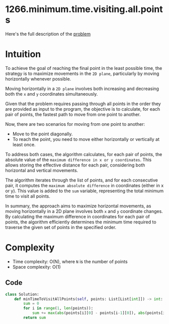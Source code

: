 # 1266.minimum.time.visiting.all.points

Here's the full description of the [problem](https://leetcode.com/problems/minimum-time-visiting-all-points/description/?envType=daily-question&envId=2023-12-03)

# Intuition

To achieve the goal of reaching the final point in the least possible time, the strategy is to maximize movements in the `2D plane`, particularly by moving horizontally whenever possible.

Moving horizontally in a `2D plane` involves both increasing and decreasing both the `x` and `y` coordinates simultaneously.

Given that the problem requires passing through all points in the order they are provided as input to the program, the objective is to calculate, for each pair of points, the fastest path to move from one point to another.

Now, there are two scenarios for moving from one point to another:

- Move to the point diagonally.
- To reach the point, you need to move either horizontally or vertically at least once.

To address both cases, the algorithm calculates, for each pair of points, the absolute value of the `maximum difference in x or y coordinates`. This allows storing the effective distance for each pair, considering both horizontal and vertical movements.

The algorithm iterates through the list of points, and for each consecutive pair, it computes the `maximum absolute difference` in coordinates (either in x or y). This value is added to the `sum` variable, representing the total minimum time to visit all points.

In summary, the approach aims to maximize horizontal movements, as moving horizontally in a 2D plane involves both `x` and `y` coordinate changes. By calculating the maximum difference in coordinates for each pair of points, the algorithm efficiently determines the minimum time required to traverse the given set of points in the specified order.

# Complexity

- Time complexity: O(N), where `N` is the number of points
- Space complexity: O(1)

## Code

```python
class Solution:
    def minTimeToVisitAllPoints(self, points: List[List[int]]) -> int:
        sum = 0
        for i in range(1, len(points)):
            sum += max(abs(points[i][0] - points[i-1][0]), abs(points[i][1] - points[i-1][1]))
        return sum
```